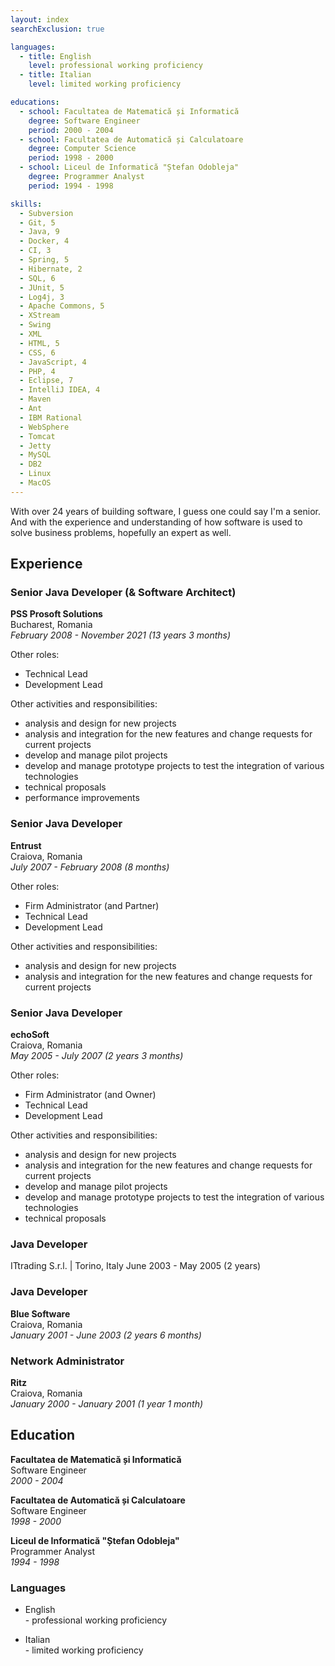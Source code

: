 ```yaml
---
layout: index
searchExclusion: true

languages:
  - title: English
    level: professional working proficiency
  - title: Italian
    level: limited working proficiency

educations:
  - school: Facultatea de Matematică și Informatică
    degree: Software Engineer
    period: 2000 - 2004
  - school: Facultatea de Automatică și Calculatoare
    degree: Computer Science
    period: 1998 - 2000
  - school: Liceul de Informatică "Ștefan Odobleja"
    degree: Programmer Analyst
    period: 1994 - 1998

skills:
  - Subversion
  - Git, 5
  - Java, 9
  - Docker, 4
  - CI, 3
  - Spring, 5
  - Hibernate, 2
  - SQL, 6
  - JUnit, 5
  - Log4j, 3
  - Apache Commons, 5
  - XStream
  - Swing
  - XML
  - HTML, 5
  - CSS, 6
  - JavaScript, 4
  - PHP, 4
  - Eclipse, 7
  - IntelliJ IDEA, 4
  - Maven
  - Ant
  - IBM Rational
  - WebSphere
  - Tomcat
  - Jetty
  - MySQL
  - DB2
  - Linux
  - MacOS
---
```



With over 24 years of building software, I guess one could say I'm a senior.
And with the experience and understanding of how software is used to solve business problems, hopefully an expert as well.


## Experience

### Senior Java Developer (& Software Architect)
**PSS Prosoft Solutions**\
Bucharest, Romania\
*February 2008 - November 2021 (13 years 3 months)*

Other roles:
- Technical Lead
- Development Lead

Other activities and responsibilities:
- analysis and design for new projects
- analysis and integration for the new features and change requests for current projects
- develop and manage pilot projects
- develop and manage prototype projects to test the integration of various technologies
- technical proposals
- performance improvements

### Senior Java Developer
**Entrust**\
Craiova, Romania\
*July 2007 - February 2008 (8 months)*

Other roles:
- Firm Administrator (and Partner)
- Technical Lead
- Development Lead

Other activities and responsibilities:
- analysis and design for new projects
- analysis and integration for the new features and change requests for current projects

### Senior Java Developer
**echoSoft**\
Craiova, Romania\
*May 2005 - July 2007 (2 years 3 months)*

Other roles:
- Firm Administrator (and Owner)
- Technical Lead
- Development Lead

Other activities and responsibilities:
- analysis and design for new projects
- analysis and integration for the new features and change requests for current projects
- develop and manage pilot projects
- develop and manage prototype projects to test the integration of various technologies
- technical proposals

### Java Developer
ITtrading S.r.l. | Torino, Italy
June 2003 - May 2005 (2 years)

### Java Developer
**Blue Software**\
Craiova, Romania\
*January 2001 - June 2003 (2 years 6 months)*

### Network Administrator
**Ritz**\
Craiova, Romania\
*January 2000 - January 2001 (1 year 1 month)*


## Education

**Facultatea de Matematică și Informatică**\
Software Engineer\
*2000 - 2004*

**Facultatea de Automatică și Calculatoare**\
Software Engineer\
*1998 - 2000*

**Liceul de Informatică "Ștefan Odobleja"**\
Programmer Analyst\
*1994 - 1998*

### Languages

- English\
  \- professional working proficiency

- Italian\
  \- limited working proficiency
